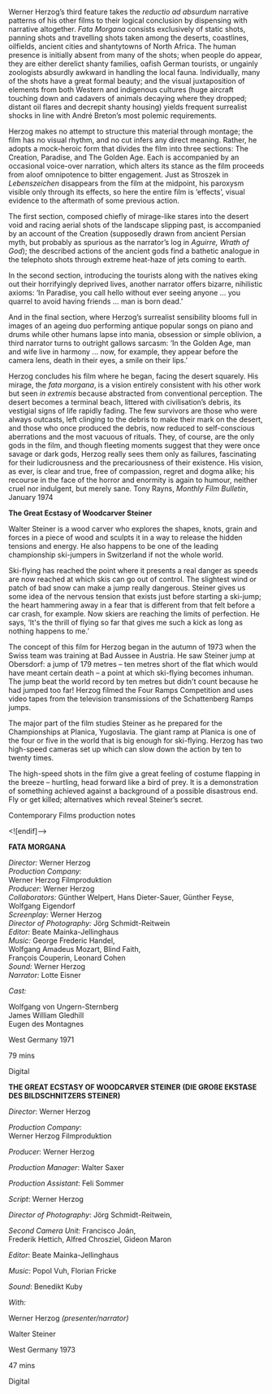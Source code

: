 
Werner Herzog’s third feature takes the _reductio ad absurdum_ narrative patterns of his other films to their logical conclusion by dispensing with narrative altogether. _Fata Morgana_ consists exclusively of static shots, panning shots and travelling shots taken among the deserts, coastlines, oilfields, ancient cities and shantytowns of North Africa. The human presence is initially absent from many of the shots; when people do appear, they are either derelict shanty families, oafish German tourists, or ungainly zoologists absurdly awkward in handling the local fauna. Individually, many of the shots have a great formal beauty; and the visual juxtaposition of elements from both Western and indigenous cultures (huge aircraft touching down and cadavers of animals decaying where they dropped; distant oil flares and decrepit shanty housing) yields frequent surrealist shocks in line with André Breton’s most polemic requirements.

Herzog makes no attempt to structure this material through montage; the film has no visual rhythm, and no cut infers any direct meaning. Rather, he adopts a mock-heroic form that divides the film into three sections: The Creation, Paradise, and The Golden Age. Each is accompanied by an occasional voice-over narration, which alters its stance as the film proceeds from aloof omnipotence to bitter engagement. Just as Stroszek in _Lebenszeichen_ disappears from the film at the midpoint, his paroxysm visible only through its effects, so here the entire film is ‘effects’, visual evidence to the aftermath of some previous action.

The first section, composed chiefly of mirage-like stares into the desert void and racing aerial shots of the landscape slipping past, is accompanied by an account of the Creation (supposedly drawn from ancient Persian myth, but probably as spurious as the narrator’s log in _Aguirre, Wrath of God_); the described actions of the ancient gods find a bathetic analogue in the telephoto shots through extreme heat-haze of jets coming to earth.

In the second section, introducing the tourists along with the natives eking out their horrifyingly deprived lives, another narrator offers bizarre, nihilistic axioms: ‘In Paradise, you call hello without ever seeing anyone ... you quarrel to avoid having friends ... man is born dead.’

And in the final section, where Herzog’s surrealist sensibility blooms full in images of an ageing duo performing antique popular songs on piano and drums while other humans lapse into mania, obsession or simple oblivion, a third narrator turns to outright gallows sarcasm: ‘In the Golden Age, man and wife live in harmony ... now, for example, they appear before the camera lens, death in their eyes, a smile on their lips.’

Herzog concludes his film where he began, facing the desert squarely. His mirage, the _fata morgana_, is a vision entirely consistent with his other work but seen _in extremis_ because abstracted from conventional perception. The desert becomes a terminal beach, littered with civilisation’s debris, its vestigial signs of life rapidly fading. The few survivors are those who were always outcasts, left clinging to the debris to make their mark on the desert, and those who once produced the debris, now reduced to self-conscious aberrations and the most vacuous of rituals. They, of course, are the only gods in the film, and though fleeting moments suggest that they were once savage or dark gods, Herzog really sees them only as failures, fascinating for their ludicrousness and the precariousness of their existence. His vision, as ever, is clear and true, free of compassion, regret and dogma alike; his recourse in the face of the horror and enormity is again to humour, neither cruel nor indulgent, but merely sane.
Tony Rayns, _Monthly Film Bulletin_, January 1974

**The Great Ecstasy of Woodcarver Steiner**

Walter Steiner is a wood carver who explores the shapes, knots, grain and forces in a piece of wood and sculpts it in a way to release the hidden tensions and energy. He also happens to be one of the leading championship ski-jumpers in Switzerland if not the whole world.

Ski-flying has reached the point where it presents a real danger as speeds are now reached at which skis can go out of control. The slightest wind or patch of bad snow can make a jump really dangerous. Steiner gives us some idea of the nervous tension that exists just before starting a ski-jump; the heart hammering away in a fear that is different from that felt before a car crash, for example. Now skiers are reaching the limits of perfection. He says, ‘It's the thrill of flying so far that gives me such a kick as long as nothing happens to me.’

The concept of this film for Herzog began in the autumn of 1973 when the Swiss team was training at Bad Aussee in Austria. He saw Steiner jump at Obersdorf: a jump of 179 metres – ten metres short of the flat which would have meant certain death – a point at which ski-flying becomes inhuman. The jump beat the world record by ten metres but didn't count because he had jumped too far! Herzog filmed the Four Ramps Competition and uses video tapes from the television transmissions of the Schattenberg Ramps jumps.

The major part of the film studies Steiner as he prepared for the Championships at Planica, Yugoslavia. The giant ramp at Planica is one of the four or five in the world that is big enough for ski-flying. Herzog has two high-speed cameras set up which can slow down the action by ten to twenty times.

The high-speed shots in the film give a great feeling of costume flapping in the breeze – hurtling, head forward like a bird of prey. It is a demonstration of something achieved against a background of a possible disastrous end. Fly or get killed; alternatives which reveal Steiner’s secret.

Contemporary Films production notes

<![endif]-->

**FATA MORGANA**

_Director:_ Werner Herzog  
_Production Company:_  
Werner Herzog Filmproduktion  
_Producer:_ Werner Herzog  
_Collaborators:_ Günther Welpert, Hans Dieter-Sauer, Günther Feyse, Wolfgang Eigendorf  
_Screenplay:_ Werner Herzog  
_Director of Photography:_ Jörg Schmidt-Reitwein  
_Editor:_ Beate Mainka-Jellinghaus  
_Music:_ George Frederic Handel,  
Wolfgang Amadeus Mozart, Blind Faith,  
François Couperin, Leonard Cohen  
_Sound:_ Werner Herzog  
_Narrator:_ Lotte Eisner

_Cast:_

Wolfgang von Ungern-Sternberg  
James William Gledhill  
Eugen des Montagnes

West Germany 1971

79 mins

Digital

**THE GREAT ECSTASY OF WOODCARVER STEINER** **(DIE GROßE EKSTASE DES BILDSCHNITZERS STEINER)**

_Director_: Werner Herzog

_Production Company_:  
Werner Herzog Filmproduktion

_Producer_: Werner Herzog

_Production Manager_: Walter Saxer

_Production Assistant_: Feli Sommer

_Script_: Werner Herzog

_Director of Photography_: Jörg Schmidt-Reitwein,

_Second Camera Unit:_ Francisco Joán,  
Frederik Hettich, Alfred Chrosziel, Gideon Maron

_Editor_: Beate Mainka-Jellinghaus

_Music_: Popol Vuh, Florian Fricke

_Sound_: Benedikt Kuby

_With:_

Werner Herzog _(presenter/narrator)_

Walter Steiner

West Germany 1973

47 mins

Digital
<!--stackedit_data:
eyJoaXN0b3J5IjpbMTU2Njk1MDc5NV19
-->